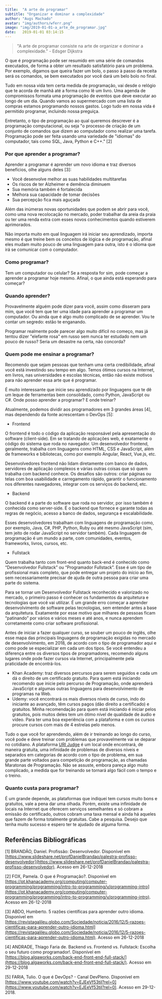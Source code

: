 ```yaml
---
title:  "A arte de programar"
subtitle: "Organizar e dominar a complexidade"
author: "Augs Machado"
avatar: "img/authors/wferr.png"
image: "img/2019-01-01-a_arte_de_programar.jpg"
date:   2019-01-01 03:14:15
---
```


> "A arte de programar consiste na arte de organizar e dominar a complexidade." - Edsger Dijkstra

O que é programação pode ser resumido em uma série de comandos executados, de forma a obter um resultado satisfatório para um problema.
Por exemplo, digamos que queira fazer um bolo, o passo à passo da receita será os comandos, se bem executados por você dará um belo bolo no final.

Tudo em nossa vida tem certa medida de programação, vai desde o relógio que te acorda de manhã até a forma como lê um livro.
Uma agenda de compromissos formata uma programação de eventos que deve executar ao longo de um dia.
Quando vamos ao supermercado com uma lista de compras estamos programando nossos gastos.
Logo tudo em nossa vida é permitido programar, incluindo nossa preguiça.

Entretanto, o tipo de programação ao qual queremos descrever é a programação computacional, ou seja "o processo de criação de um conjunto de comandos que dizem ao computador como realizar uma tarefa.
Programação pode ser feita usando uma variedade de "idiomas" do computador, tais como SQL, Java, Python e C++." [2]

### Por que aprender a programar?

Aprender a programar é aprender um novo idioma e traz diversos benefícios, olhe alguns deles [3]:
+ Você desenvolve melhor as suas habilidades multitarefas
+ Os riscos de ter Alzheimer e demência diminuem
+ Sua memória também é fortalecida
+ Melhora sua capacidade de tomar decisões
+ Sua percepção fica mais aguçada

Além das inúmeras novas oportunidades que podem se abrir para você, como uma nova recolocação no mercado, poder trabalhar da areia da praia ou ter uma renda extra com esses novos conhecimentos quando estiverem aprimorados.

Não importa muito em qual linguagem irá iniciar seu aprendizado, importa mesmo é que treine bem os conceitos de lógica e de programação, afinal eles mudam muito pouco de uma linguagem para outra, isto é o idioma que irá se comunicar com o computador.

### Como programar?

Tem um computador ou celular? Se a resposta for sim, pode começar a aprender a programar hoje mesmo. Afinal, o que ainda está esperando para começar?

### Quando aprender?

Provavelmente alguém pode dizer para você, assim como disseram para mim, que você tem que ter uma idade para aprender a programar um computador. Ou ainda que é algo muito complicado de se aprender. Vou te contar um segredo: estão te enganando.

Programar realmente pode parecer algo muito difícil no começo, mas já tentou dizer "elefante rosa" em russo sem nunca ter estudado nem um pouco de russo? Seria um desastre na certa, não concorda?

### Quem pode me ensinar a programar?

Recomendo que sejam pessoas que tenham uma certa credibilidade, afinal você está investindo seu tempo em algo.
Temos ótimos cursos na Internet, em livros, nas universidades e escolas técnicas, então não existe motivos para não aprender essa arte que é programar.

É muito interessante que inicie seu aprendizado por linguagens que te dê um leque de ferramentas bem consolidado, como Python, JavaScript ou C#.
Onde posso aprender a programar? E onde treinar?

Atualmente, podemos dividir aos programadores em 3 grandes áreas [4], mas dependendo da fonte acrescentam o DevOps [5]:

+ Frontend

O frontend é todo o código da aplicação responsável pela apresentação do software (client-side).
Em se tratando de aplicações web, é exatamente o código do sistema que roda no navegador.
Um desenvolvedor frontend, geralmente, trabalha com linguagens como HTML, CSS e JavaScript, além de frameworks e bibliotecas, como por exemplo Angular, React, Vue.js, etc.

Desenvolvedores frontend não lidam diretamente com banco de dados, servidores de aplicação complexos e várias outras coisas que só quem trabalha com backend conhece.
Os desafios são outros: criar páginas ou telas com boa usabilidade e carregamento rápido, garantir o funcionamento nos diferentes navegadores, integrar com os serviços do backend, etc.

+ Backend

O backend é a parte do software que roda no servidor, por isso também é conhecida como server-side.
É o backend que fornece e garante todas as regras de negócio, acesso a banco de dados, segurança e escalabilidade.

Esses desenvolvedores trabalham com linguagens de programação como, por exemplo, Java, C#, PHP, Python, Ruby ou até mesmo JavaScript (sim, tem jeito de rodar JavaScript no servidor também).
Cada linguagem de programação é um mundo a parte, com comunidades, eventos, frameworks, livros, cursos, etc.

+ Fullstack

Quem trabalha tanto com front-end quanto back-end é conhecido como “Desenvolvedor Fullstack” ou “Programador Fullstack”.
Esse é um tipo de profissional mais completo, que pode entregar um projeto do início ao fim, sem necessariamente precisar de ajuda de outra pessoa para criar uma parte do sistema.

Para se tornar um Desenvolvedor Fullstack reconhecido e valorizado no mercado, o primeiro passo é conhecer os fundamentos da arquitetura e tecnologias que você vai utilizar.
É um grande erro começar a aprender desenvolvimento de software pelas tecnologias, sem entender antes a base da arquitetura.
Exatamente por esse motivo que milhares de pessoas ficam “patinando” por vários e vários meses e até anos, e nunca aprendem corretamente como criar software profissional.

Antes de iniciar a fazer qualquer curso, se souber um pouco de inglês, olhe esse mapa das principais linguagens de programação exigidas no mercado de desenvolvimento, em 2018, de acordo com o tipo de programador aqui e como pode se especializar em cada um dos tipos.
Se você entendeu a diferença entre os diversos tipos de programadores, recomendo alguns lugares onde pode fazer cursos via Internet, principalmente pela praticidade de encontrá-los.

+ Khan Academy: traz diversos percursos para serem seguidos e cada um dá o direito de um certificado gratuito. Para quem está iniciando recomendo que inicie pelo percurso de Programação, onde aprenderá JavaScript e algumas outras linguagens para desenvolvimento de programas na Web.
+ Udemy: você encontrará os mais diversos níveis de curso, indo do iniciante ao avançado, têm cursos pagos (dão direito a certificado) e gratuitos. Minha recomendação para quem está iniciando é iniciar pelos gratuitos, pois muitos deles tem um ótimo nível de qualidade de áudio e vídeo.
Para ter uma boa experiência com a plataforma e com os cursos procure cursos com mais de 4 estrelas pelo menos.

Tudo o que você for aprendendo, além de ir treinando ao longo do curso, você pode e deve treinar com problemas que provavelmente vai se deparar no cotidiano.
A plataforma [URI Judge](http://urionlinejudge.com.br/) é um local onde encontrará, de maneira gratuita, uma infinidade de problemas de diversos níveis e separados em categorias de acordo com o tipo de problema, em sua grande parte voltados para competição de programação, as chamadas Maratonas de Programação.
Não se assuste, embora pareça algo muito complicado, a medida que for treinando se tornará algo fácil com o tempo e o treino.

### Quanto custa para programar?

É um grande depende, as plataformas que indiquei tem cursos muito bons e gratuitos, vale a pena dar uma olhada.
Porém, existe uma infinidade de locais na Internet que oferecem serviços semelhantes e só cobram a emissão do certificado, outros cobram uma taxa mensal e ainda há aqueles que fazem de forma totalmente gratuitas. Cabe a pesquisa.
Desejo que tenha muito sucesso e espero ter te ajudado de alguma forma.


## Referências Bibliográficas

[1] BRANDÃO, Daniel. Profissão: Desenvolvedor. Disponível em [https://www.slideshare.net/profDanielBrandao/palestra-profisso-desenvolvedor](https://www.slideshare.net/profDanielBrandao/palestra-profisso-desenvolvedor). Acesso em 26-12-2018

[2] FOX, Pamela. O que é Programação?. Disponível em [https://pt.khanacademy.org/computing/computer-programming/programming/intro-to-programming/v/programming-intro](https://pt.khanacademy.org/computing/computer-programming/programming/intro-to-programming/v/programming-intro). Acesso em 26-12-2018

[3] ABDO, Humberto. 5 razões científicas para aprender outro idioma. Disponível em [https://revistagalileu.globo.com/Sociedade/noticia/2016/12/5-razoes-cientificas-para-aprender-outro-idioma.html](https://revistagalileu.globo.com/Sociedade/noticia/2016/12/5-razoes-cientificas-para-aprender-outro-idioma.html). Acesso em 26-12-2018

[4] ANDRADE, Thiago Faria de. Backend vs. Frontend vs. Fullstack: Escolha o seu futuro como programador!. Disponível em [https://blog.algaworks.com/back-end-front-end-full-stack/](https://blog.algaworks.com/back-end-front-end-full-stack/). Acesso em 29-12-2018

[5] FARIA, Tulio. O que é DevOps? - Canal DevPleno. Disponível em [https://www.youtube.com/watch?v=EJEeVf53tiI?rel=0](https://www.youtube.com/watch?v=EJEeVf53tiI?rel=0). Acesso em 29-12-2018.
